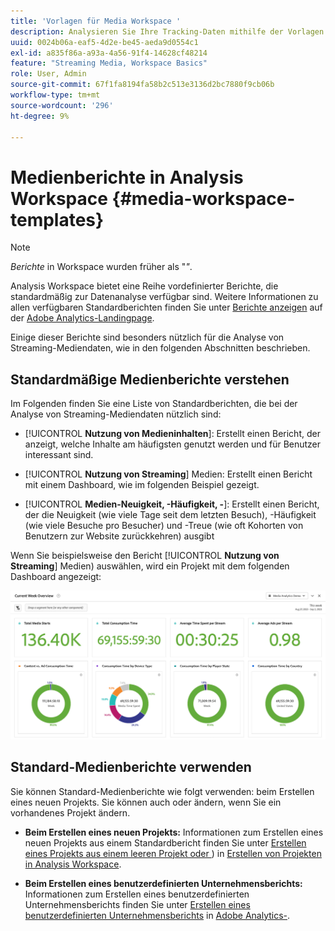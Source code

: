 ```yaml
---
title: 'Vorlagen für Media Workspace '
description: Analysieren Sie Ihre Tracking-Daten mithilfe der Vorlagen von Media Workspace. Wählen Sie Standardvorlagen für Akquise oder Streaming-Medien aus oder erstellen Sie eigene benutzerdefinierte Vorlagen.
uuid: 0024b06a-eaf5-4d2e-be45-aeda9d0554c1
exl-id: a835f86a-a93a-4a56-91f4-14628cf48214
feature: "Streaming Media, Workspace Basics"
role: User, Admin
source-git-commit: 67f1fa8194fa58b2c513e3136d2bc7880f9cb06b
workflow-type: tm+mt
source-wordcount: '296'
ht-degree: 9%

---
```


# Medienberichte in Analysis Workspace {#media-workspace-templates}

>[!NOTE]
>
>*Berichte* in Workspace wurden früher als &quot;*&quot;*.

Analysis Workspace bietet eine Reihe vordefinierter Berichte, die standardmäßig zur Datenanalyse verfügbar sind. Weitere Informationen zu allen verfügbaren Standardberichten finden Sie unter [Berichte anzeigen](https://experienceleague.adobe.com/docs/analytics/analyze/landing.html?lang=en#menus) auf der [Adobe Analytics-Landingpage](https://experienceleague.adobe.com/docs/analytics/analyze/landing.html?lang=de).

Einige dieser Berichte sind besonders nützlich für die Analyse von Streaming-Mediendaten, wie in den folgenden Abschnitten beschrieben.

## Standardmäßige Medienberichte verstehen

Im Folgenden finden Sie eine Liste von Standardberichten, die bei der Analyse von Streaming-Mediendaten nützlich sind:

* [!UICONTROL **Nutzung von Medieninhalten**]: Erstellt einen Bericht, der anzeigt, welche Inhalte am häufigsten genutzt werden und für Benutzer interessant sind.

* [!UICONTROL **Nutzung von Streaming**] Medien: Erstellt einen Bericht mit einem Dashboard, wie im folgenden Beispiel gezeigt.

* [!UICONTROL **Medien-Neuigkeit, -Häufigkeit, -**]: Erstellt einen Bericht, der die Neuigkeit (wie viele Tage seit dem letzten Besuch), -Häufigkeit (wie viele Besuche pro Besucher) und -Treue (wie oft Kohorten von Benutzern zur Website zurückkehren) ausgibt

Wenn Sie beispielsweise den Bericht [!UICONTROL **Nutzung von Streaming**] Medien) auswählen, wird ein Projekt mit dem folgenden Dashboard angezeigt:

![](/help/reporting/assets/aa-workspace.png)

## Standard-Medienberichte verwenden

Sie können Standard-Medienberichte wie folgt verwenden:
beim Erstellen eines neuen Projekts. Sie können auch oder ändern, wenn Sie ein vorhandenes Projekt ändern.

* **Beim Erstellen eines neuen Projekts:** Informationen zum Erstellen eines neuen Projekts aus einem Standardbericht finden Sie unter [Erstellen eines Projekts aus einem leeren Projekt oder ](https://experienceleague.adobe.com/docs/analytics/analyze/analysis-workspace/build-workspace-project/create-projects.html?lang=en#create-a-project-from-a-blank-project-or-a-report)) in [Erstellen von Projekten in Analysis Workspace](https://experienceleague.adobe.com/docs/analytics/analyze/analysis-workspace/build-workspace-project/create-projects.html?lang=en#create-a-project-from-a-blank-project-or-a-report).

* **Beim Erstellen eines benutzerdefinierten Unternehmensberichts:** Informationen zum Erstellen eines benutzerdefinierten Unternehmensberichts finden Sie unter [Erstellen eines benutzerdefinierten Unternehmensberichts](https://experienceleague.adobe.com/docs/analytics/analyze/landing.html?lang=en#company-report) in [Adobe Analytics-](https://experienceleague.adobe.com/docs/analytics/analyze/landing.html?lang=de).
